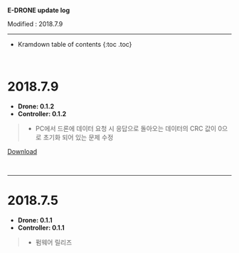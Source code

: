 **E-DRONE update log**

Modified : 2018.7.9

---

* Kramdown table of contents
{:toc .toc}


<br>


# 2018.7.9

- **Drone: 0.1.2**
- **Controller: 0.1.2**

> - PC에서 드론에 데이터 요청 시 응답으로 돌아오는 데이터의 CRC 값이 0으로 초기화 되어 있는 문제 수정

[Download](https://drive.google.com/open?id=1ZU744M9qYvSrnpxtxdNur5XaixerKM_Z)

<br>

---


# 2018.7.5

- **Drone: 0.1.1**
- **Controller: 0.1.1**

> - 펌웨어 릴리즈

<br>

